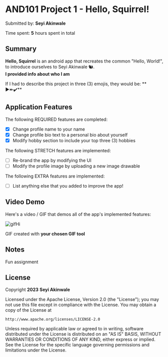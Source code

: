 # AND101 Project 1 - Hello, Squirrel!

Submitted by: **Seyi Akinwale**

Time spent: **5** hours spent in total

## Summary

**Hello, Squirrel** is an android app that recreates the common "Hello, World!", to introduce ourselves to Seyi Akinwale 🐿.  
**I provided info about who I am**

If I had to describe this project in three (3) emojis, they would be: **  ▶️⏩✔️**

## Application Features
The following REQUIRED features are completed:

- [x] Change profile name to your name
- [x] Change profile bio text to a personal bio about yourself
- [x] Modify hobby section to include your top three (3) hobbies

The following STRETCH features are implemented:

- [ ] Re-brand the app by modifying the UI
- [ ] Modify the profile image by uploading a new image drawable

The following EXTRA features are implemented:

- [ ] List anything else that you added to improve the app!

## Video Demo

Here's a video / GIF that demos all of the app's implemented features:

<img src='https://i.imgur.com/JaMJX1L.gif' title='gifHi' />

GIF created with **your chosen GIF tool**


## Notes

Fun assignment

## License

Copyright **2023** **Seyi Akinwale**

Licensed under the Apache License, Version 2.0 (the "License");
you may not use this file except in compliance with the License.
You may obtain a copy of the License at

    http://www.apache.org/licenses/LICENSE-2.0

Unless required by applicable law or agreed to in writing, software
distributed under the License is distributed on an "AS IS" BASIS,
WITHOUT WARRANTIES OR CONDITIONS OF ANY KIND, either express or implied.
See the License for the specific language governing permissions and
limitations under the License.
